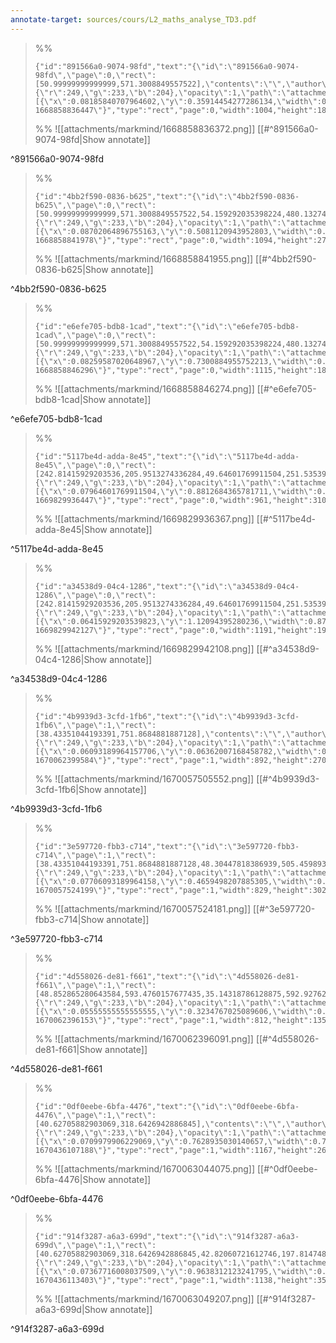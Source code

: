 ```yaml
---
annotate-target: sources/cours/L2_maths_analyse_TD3.pdf
---
```


>%%
>```annotate-json
>{"id":"891566a0-9074-98fd","text":"{\"id\":\"891566a0-9074-98fd\",\"page\":0,\"rect\":[50.99999999999999,571.3008849557522],\"contents\":\"\",\"author\":\"\",\"color\":{\"r\":249,\"g\":233,\"b\":204},\"opacity\":1,\"path\":\"attachments/markmind/1668858836372.png\",\"relateRect\":[{\"x\":0.08185840707964602,\"y\":0.35914454277286134,\"width\":0.7404129793510325,\"height\":0.13274336283185842}],\"pdfName\":\"sources/cours/L2_maths_analyse_TD3.pdf\",\"pageWidth\":1356,\"imageAbsolutePath\":\"app://local/Users/oscarplaisant/devoirs/cours/attachments/markmind/1668858836372.png?1668858836447\"}","type":"rect","page":0,"width":1004,"height":180,"pdfName":"sources/cours/L2_maths_analyse_TD3.pdf"}
>```
>%%
>![[attachments/markmind/1668858836372.png]]
>[[#^891566a0-9074-98fd|Show annotate]]
>
^891566a0-9074-98fd

>%%
>```annotate-json
>{"id":"4bb2f590-0836-b625","text":"{\"id\":\"4bb2f590-0836-b625\",\"page\":0,\"rect\":[50.99999999999999,571.3008849557522,54.159292035398224,480.1327433628319],\"contents\":\"\",\"author\":\"\",\"color\":{\"r\":249,\"g\":233,\"b\":204},\"opacity\":1,\"path\":\"attachments/markmind/1668858841955.png\",\"relateRect\":[{\"x\":0.08702064896755163,\"y\":0.5081120943952803,\"width\":0.8067846607669616,\"height\":0.20353982300884957}],\"pdfName\":\"sources/cours/L2_maths_analyse_TD3.pdf\",\"pageWidth\":1356,\"imageAbsolutePath\":\"app://local/Users/oscarplaisant/devoirs/cours/attachments/markmind/1668858841955.png?1668858841978\"}","type":"rect","page":0,"width":1094,"height":276,"pdfName":"sources/cours/L2_maths_analyse_TD3.pdf"}
>```
>%%
>![[attachments/markmind/1668858841955.png]]
>[[#^4bb2f590-0836-b625|Show annotate]]
>
^4bb2f590-0836-b625

>%%
>```annotate-json
>{"id":"e6efe705-bdb8-1cad","text":"{\"id\":\"e6efe705-bdb8-1cad\",\"page\":0,\"rect\":[50.99999999999999,571.3008849557522,54.159292035398224,480.1327433628319,51.451327433628315,344.283185840708],\"contents\":\"\",\"author\":\"\",\"color\":{\"r\":249,\"g\":233,\"b\":204},\"opacity\":1,\"path\":\"attachments/markmind/1668858846274.png\",\"relateRect\":[{\"x\":0.08259587020648967,\"y\":0.7300884955752213,\"width\":0.8222713864306784,\"height\":0.13348082595870206}],\"pdfName\":\"sources/cours/L2_maths_analyse_TD3.pdf\",\"pageWidth\":1356,\"imageAbsolutePath\":\"app://local/Users/oscarplaisant/devoirs/cours/attachments/markmind/1668858846274.png?1668858846296\"}","type":"rect","page":0,"width":1115,"height":181,"pdfName":"sources/cours/L2_maths_analyse_TD3.pdf"}
>```
>%%
>![[attachments/markmind/1668858846274.png]]
>[[#^e6efe705-bdb8-1cad|Show annotate]]
>
^e6efe705-bdb8-1cad

>%%
>```annotate-json
>{"id":"5117be4d-adda-8e45","text":"{\"id\":\"5117be4d-adda-8e45\",\"page\":0,\"rect\":[242.81415929203536,205.9513274336284,49.64601769911504,251.5353982300885],\"contents\":\"\",\"author\":\"\",\"color\":{\"r\":249,\"g\":233,\"b\":204},\"opacity\":1,\"path\":\"attachments/markmind/1669829936367.png\",\"relateRect\":[{\"x\":0.07964601769911504,\"y\":0.8812684365781711,\"width\":0.7087020648967551,\"height\":0.22861356932153393}],\"pdfName\":\"sources/cours/L2_maths_analyse_TD3.pdf\",\"pageWidth\":1356,\"imageAbsolutePath\":\"app://local/Users/oscarplaisant/devoirs/cours/attachments/markmind/1669829936367.png?1669829936447\"}","type":"rect","page":0,"width":961,"height":310,"pdfName":"sources/cours/L2_maths_analyse_TD3.pdf"}
>```
>%%
>![[attachments/markmind/1669829936367.png]]
>[[#^5117be4d-adda-8e45|Show annotate]]
>
^5117be4d-adda-8e45

>%%
>```annotate-json
>{"id":"a34538d9-04c4-1286","text":"{\"id\":\"a34538d9-04c4-1286\",\"page\":0,\"rect\":[242.81415929203536,205.9513274336284,49.64601769911504,251.5353982300885,40.16814159292036,104.853982300885],\"contents\":\"\",\"author\":\"\",\"color\":{\"r\":249,\"g\":233,\"b\":204},\"opacity\":1,\"path\":\"attachments/markmind/1669829942108.png\",\"relateRect\":[{\"x\":0.06415929203539823,\"y\":1.12094395280236,\"width\":0.8783185840707964,\"height\":0.1467551622418879}],\"pdfName\":\"sources/cours/L2_maths_analyse_TD3.pdf\",\"pageWidth\":1356,\"imageAbsolutePath\":\"app://local/Users/oscarplaisant/devoirs/cours/attachments/markmind/1669829942108.png?1669829942127\"}","type":"rect","page":0,"width":1191,"height":199,"pdfName":"sources/cours/L2_maths_analyse_TD3.pdf"}
>```
>%%
>![[attachments/markmind/1669829942108.png]]
>[[#^a34538d9-04c4-1286|Show annotate]]
>
^a34538d9-04c4-1286

>%%
>```annotate-json
>{"id":"4b9939d3-3cfd-1fb6","text":"{\"id\":\"4b9939d3-3cfd-1fb6\",\"page\":1,\"rect\":[38.43351044193391,751.8684881887128],\"contents\":\"\",\"author\":\"\",\"color\":{\"r\":249,\"g\":233,\"b\":204},\"opacity\":1,\"path\":\"attachments/markmind/1670057505552.png\",\"relateRect\":[{\"x\":0.06093189964157706,\"y\":0.06362007168458782,\"width\":0.7992831541218638,\"height\":0.24193548387096775}],\"pdfName\":\"sources/cours/L2_maths_analyse_TD3.pdf\",\"pageWidth\":1116,\"imageAbsolutePath\":\"app://local/Users/oscarplaisant/devoirs/cours/attachments/markmind/1670057505552.png?1670062399584\"}","type":"rect","page":1,"width":892,"height":270,"pdfName":"sources/cours/L2_maths_analyse_TD3.pdf"}
>```
>%%
>![[attachments/markmind/1670057505552.png]]
>[[#^4b9939d3-3cfd-1fb6|Show annotate]]
>
^4b9939d3-3cfd-1fb6

>%%
>```annotate-json
>{"id":"3e597720-fbb3-c714","text":"{\"id\":\"3e597720-fbb3-c714\",\"page\":1,\"rect\":[38.43351044193391,751.8684881887128,48.30447818386939,505.45989301127776],\"contents\":\"\",\"author\":\"\",\"color\":{\"r\":249,\"g\":233,\"b\":204},\"opacity\":1,\"path\":\"attachments/markmind/1670057524181.png\",\"relateRect\":[{\"x\":0.07706093189964158,\"y\":0.4659498207885305,\"width\":0.742831541218638,\"height\":0.27060931899641577}],\"pdfName\":\"sources/cours/L2_maths_analyse_TD3.pdf\",\"pageWidth\":1116,\"imageAbsolutePath\":\"app://local/Users/oscarplaisant/devoirs/cours/attachments/markmind/1670057524181.png?1670057524199\"}","type":"rect","page":1,"width":829,"height":302,"pdfName":"sources/cours/L2_maths_analyse_TD3.pdf"}
>```
>%%
>![[attachments/markmind/1670057524181.png]]
>[[#^3e597720-fbb3-c714|Show annotate]]
>
^3e597720-fbb3-c714

>%%
>```annotate-json
>{"id":"4d558026-de81-f661","text":"{\"id\":\"4d558026-de81-f661\",\"page\":1,\"rect\":[48.852865280643584,593.4760157677435,35.14318786128875,592.9276286709694],\"contents\":\"\",\"author\":\"\",\"color\":{\"r\":249,\"g\":233,\"b\":204},\"opacity\":1,\"path\":\"attachments/markmind/1670062396091.png\",\"relateRect\":[{\"x\":0.05555555555555555,\"y\":0.3234767025089606,\"width\":0.7275985663082437,\"height\":0.12096774193548387}],\"pdfName\":\"sources/cours/L2_maths_analyse_TD3.pdf\",\"pageWidth\":1116,\"imageAbsolutePath\":\"app://local/Users/oscarplaisant/devoirs/cours/attachments/markmind/1670062396091.png?1670062396153\"}","type":"rect","page":1,"width":812,"height":135,"pdfName":"sources/cours/L2_maths_analyse_TD3.pdf"}
>```
>%%
>![[attachments/markmind/1670062396091.png]]
>[[#^4d558026-de81-f661|Show annotate]]
>
^4d558026-de81-f661

>%%
>```annotate-json
>{"id":"0df0eebe-6bfa-4476","text":"{\"id\":\"0df0eebe-6bfa-4476\",\"page\":1,\"rect\":[40.62705882903069,318.6426942886845],\"contents\":\"\",\"author\":\"\",\"color\":{\"r\":249,\"g\":233,\"b\":204},\"opacity\":1,\"path\":\"attachments/markmind/1670063044075.png\",\"relateRect\":[{\"x\":0.0709979906229069,\"y\":0.7628935030140657,\"width\":0.781647689216343,\"height\":0.1781647689216343}],\"pdfName\":\"sources/cours/L2_maths_analyse_TD3.pdf\",\"pageWidth\":1116,\"imageAbsolutePath\":\"app://local/Users/oscarplaisant/devoirs/cours/attachments/markmind/1670063044075.png?1670436107188\"}","type":"rect","page":1,"width":1167,"height":266,"pdfName":"sources/cours/L2_maths_analyse_TD3.pdf"}
>```
>%%
>![[attachments/markmind/1670063044075.png]]
>[[#^0df0eebe-6bfa-4476|Show annotate]]
>
^0df0eebe-6bfa-4476

>%%
>```annotate-json
>{"id":"914f3287-a6a3-699d","text":"{\"id\":\"914f3287-a6a3-699d\",\"page\":1,\"rect\":[40.62705882903069,318.6426942886845,42.82060721612746,197.81474845640122],\"contents\":\"\",\"author\":\"\",\"color\":{\"r\":249,\"g\":233,\"b\":204},\"opacity\":1,\"path\":\"attachments/markmind/1670063049207.png\",\"relateRect\":[{\"x\":0.07367716008037509,\"y\":0.9638312123241795,\"width\":0.7622237106496986,\"height\":0.23576691225720026}],\"pdfName\":\"sources/cours/L2_maths_analyse_TD3.pdf\",\"pageWidth\":1116,\"imageAbsolutePath\":\"app://local/Users/oscarplaisant/devoirs/cours/attachments/markmind/1670063049207.png?1670436113403\"}","type":"rect","page":1,"width":1138,"height":352,"pdfName":"sources/cours/L2_maths_analyse_TD3.pdf"}
>```
>%%
>![[attachments/markmind/1670063049207.png]]
>[[#^914f3287-a6a3-699d|Show annotate]]
>
^914f3287-a6a3-699d


